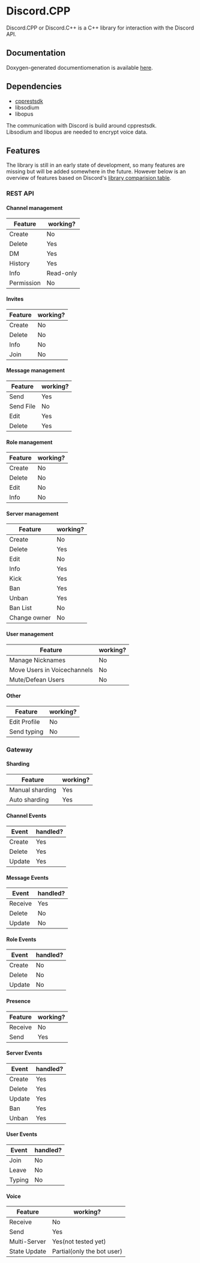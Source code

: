 # Discord.CPP
Discord.CPP or Discord.C++ is a C++ library for interaction with the Discord API.

## Documentation
Doxygen-generated documentiomenation is available [here](https://arkrissym.github.io/Discord.CPP).

## Dependencies
- [cpprestsdk](https://github.com/Microsoft/cpprestsdk)
- libsodium
- libopus

The communication with Discord is build around cpprestsdk. \
Libsodium and libopus are needed to encrypt voice data.

## Features
The library is still in an early state of development, so many features are missing but will be added somewhere in the future.
However below is an overview of features based on Discord's [library comparision table](https://discordapi.com/unofficial/comparison.html).

### REST API
#### Channel management
|Feature   |working? |
|----------|---------|
|Create    |No       |
|Delete    |Yes      |
|DM        |Yes      |
|History   |Yes      |
|Info      |Read-only|
|Permission|No       |

#### Invites
|Feature   |working? |
|----------|---------|
|Create|No|
|Delete|No|
|Info|No|
|Join|No|

#### Message management
|Feature   |working? |
|----------|---------|
|Send|Yes|
|Send File|No|
|Edit|Yes|
|Delete|Yes|

#### Role management
|Feature   |working? |
|----------|---------|
|Create|No|
|Delete|No|
|Edit|No|
|Info|No|

#### Server management
|Feature   |working? |
|----------|---------|
|Create|No|
|Delete|Yes|
|Edit|No|
|Info|Yes|
|Kick|Yes|
|Ban|Yes|
|Unban|Yes|
|Ban List|No|
|Change owner|No|

#### User management
|Feature   |working? |
|----------|---------|
|Manage Nicknames|No|
|Move Users in Voicechannels|No|
|Mute/Defean Users|No|

#### Other
|Feature   |working? |
|----------|---------|
|Edit Profile|  No|
|Send typing|   No|

### Gateway
#### Sharding
|Feature   |working? |
|----------|---------|
|Manual sharding|Yes|
|Auto sharding|Yes|

#### Channel Events
|Event     |handled? |
|----------|---------|
|Create|Yes|
|Delete|Yes|
|Update|Yes|

#### Message Events
|Event     |handled? |
|----------|---------|
|Receive|Yes|
|Delete|No|
|Update|No|

#### Role Events
|Event     |handled? |
|----------|---------|
|Create|No|
|Delete|No|
|Update|No|

#### Presence
|Feature   |working? |
|----------|---------|
|Receive|No|
|Send|Yes|

#### Server Events
|Event     |handled? |
|----------|---------|
|Create|Yes|
|Delete|Yes|
|Update|Yes|
|Ban|Yes|
|Unban|Yes|

#### User Events
|Event     |handled? |
|----------|---------|
|Join|No|
|Leave|No|
|Typing|No|

#### Voice
|Feature   |working? |
|----------|---------|
|Receive|No|
|Send|Yes|
|Multi-Server|Yes(not tested yet)|
|State Update|Partial(only the bot user)|
